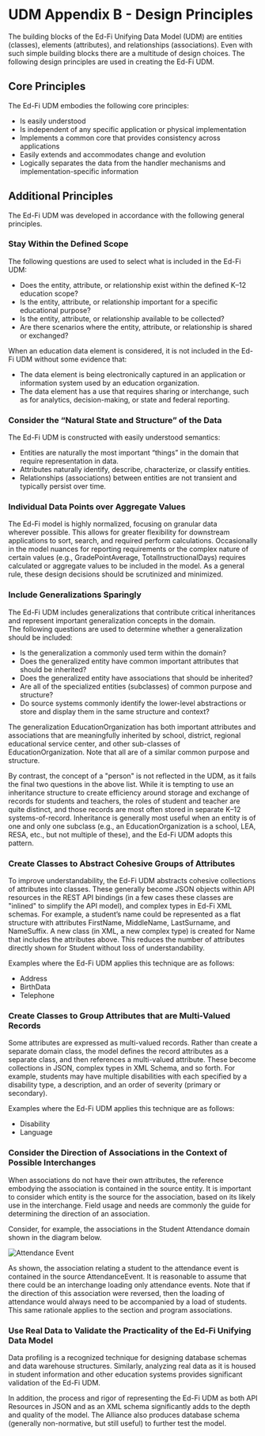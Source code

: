 # UDM Appendix B - Design Principles

The building blocks of the Ed-Fi Unifying Data Model (UDM) are entities
(classes), elements (attributes), and relationships (associations). Even with
such simple building blocks there are a multitude of design choices. The
following design principles are used in creating the Ed-Fi UDM.

## Core Principles

The Ed-Fi UDM embodies the following core principles:

* Is easily understood
* Is independent of any specific application or physical implementation
* Implements a common core that provides consistency across applications
* Easily extends and accommodates change and evolution
* Logically separates the data from the handler mechanisms and
    implementation-specific information

## Additional Principles

The Ed-Fi UDM was developed in accordance with the following general principles.

### Stay Within the Defined Scope

The following questions are used to select what is included in the Ed-Fi UDM:

* Does the entity, attribute, or relationship exist within the defined K–12
    education scope?
* Is the entity, attribute, or relationship important for a specific
    educational purpose?
* Is the entity, attribute, or relationship available to be collected?
* Are there scenarios where the entity, attribute, or relationship is shared
    or exchanged?

When an education data element is considered, it is not included in the Ed-Fi
UDM without some evidence that:

* The data element is being electronically captured in an application or
    information system used by an education organization.
* The data element has a use that requires sharing or interchange, such as for
    analytics, decision-making, or state and federal reporting.

### Consider the “Natural State and Structure” of the Data

The Ed-Fi UDM is constructed with easily understood semantics:

* Entities are naturally the most important “things” in the domain that
    require representation in data.
* Attributes naturally identify, describe, characterize, or classify entities.
* Relationships (associations) between entities are not transient and
    typically persist over time.

### Individual Data Points over Aggregate Values

The Ed-Fi model is highly normalized, focusing on granular data
wherever possible. This allows for greater flexibility for downstream
applications to sort, search, and required perform calculations. Occasionally in
the model nuances for reporting requirements or the complex nature of certain
values (e.g., GradePointAverage, TotalInstructionalDays) requires calculated or
aggregate values to be included in the model. As a general rule, these design
decisions should be scrutinized and minimized.

### Include Generalizations Sparingly

The Ed-Fi UDM includes generalizations that contribute critical inheritances and
represent important generalization concepts in the domain. The following
questions are used to determine whether a generalization should be included:

* Is the generalization a commonly used term within the domain?
* Does the generalized entity have common important attributes that should be
    inherited?
* Does the generalized entity have associations that should be inherited?
* Are all of the specialized entities (subclasses) of common purpose and
    structure?
* Do source systems commonly identify the lower-level abstractions or store
    and display them in the same structure and context?

The generalization EducationOrganization has both important attributes and
associations that are meaningfully inherited by school, district, regional
educational service center, and other sub-classes of EducationOrganization. Note
that all are of a similar common purpose and structure.

By contrast, the concept of a "person" is not reflected in the UDM, as it fails
the final two questions in the above list. While it is tempting to use an
inheritance structure to create efficiency around storage and exchange of
records for students and teachers, the roles of student and teacher are quite
distinct, and those records are most often stored in separate K–12
systems-of-record. Inheritance is generally most useful when an entity is of one
and only one subclass (e.g., an EducationOrganization is a school, LEA, RESA,
etc., but not multiple of these), and the Ed-Fi UDM adopts this pattern.

### Create Classes to Abstract Cohesive Groups of Attributes

To improve understandability, the Ed-Fi UDM abstracts cohesive collections of
attributes into classes. These generally become JSON objects within API
resources in the REST API bindings (in a few cases these classes are "inlined"
to simplify the API model), and complex types in Ed-Fi XML schemas. For example,
a student’s name could be represented as a flat structure with attributes
FirstName, MiddleName, LastSurname, and NameSuffix. A new class (in XML, a new
complex type) is created for Name that includes the attributes above. This
reduces the number of attributes directly shown for Student without loss of
understandability.

Examples where the Ed-Fi UDM applies this technique are as follows:

* Address
* BirthData
* Telephone

### Create Classes to Group Attributes that are Multi-Valued Records

Some attributes are expressed as multi-valued records. Rather than create a
separate domain class, the model defines the record attributes as a separate
class, and then references a multi-valued attribute. These become collections in
JSON, complex types in XML Schema, and so forth. For example, students may have
multiple disabilities with each specified by a disability type, a description,
and an order of severity (primary or secondary).

Examples where the Ed-Fi UDM applies this technique are as follows:

* Disability
* Language

### Consider the Direction of Associations in the Context of Possible Interchanges

When associations do not have their own attributes, the reference embodying the
association is contained in the source entity. It is important to consider which
entity is the source for the association, based on its likely use in the
interchange. Field usage and needs are commonly the guide for determining the
direction of an association.

Consider, for example, the associations in the Student Attendance domain shown
in the diagram below.

![Attendance Event](../img/image2018-5-7_13-41-55.png)

As shown, the association relating a student to the attendance event is
contained in the source AttendanceEvent. It is reasonable to assume that
there could be an interchange loading only attendance events. Note that if
the direction of this association were reversed, then the loading of attendance
would always need to be accompanied by a load of students. This same rationale
applies to the section and program associations.

### Use Real Data to Validate the Practicality of the Ed-Fi Unifying Data Model

Data profiling is a recognized technique for designing database schemas and data
warehouse structures. Similarly, analyzing real data as it is housed in student
information and other education systems provides significant validation of the
Ed-Fi UDM.

In addition, the process and rigor of representing the Ed-Fi UDM as both API
Resources in JSON and as an XML schema significantly adds to the depth and
quality of the model. The Alliance also produces database schema (generally
non-normative, but still useful) to further test the model.
